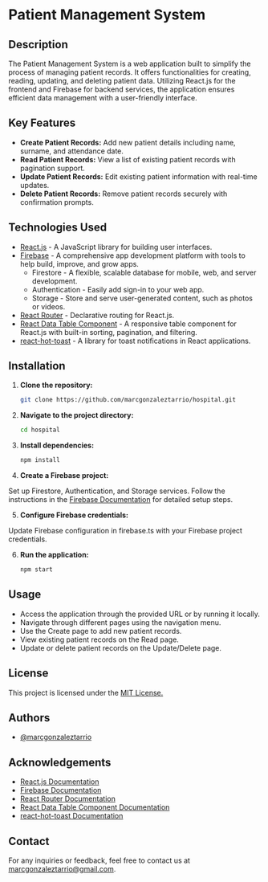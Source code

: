 # Patient Management System

## Description

The Patient Management System is a web application built to simplify the process of managing patient records. It offers functionalities for creating, reading, updating, and deleting patient data. Utilizing React.js for the frontend and Firebase for backend services, the application ensures efficient data management with a user-friendly interface.

## Key Features

- **Create Patient Records:** Add new patient details including name, surname, and attendance date.
- **Read Patient Records:** View a list of existing patient records with pagination support.
- **Update Patient Records:** Edit existing patient information with real-time updates.
- **Delete Patient Records:** Remove patient records securely with confirmation prompts.

## Technologies Used

- [React.js](https://reactjs.org/) - A JavaScript library for building user interfaces.
- [Firebase](https://firebase.google.com/) - A comprehensive app development platform with tools to help build, improve, and grow apps.
  - Firestore - A flexible, scalable database for mobile, web, and server development.
  - Authentication - Easily add sign-in to your web app.
  - Storage - Store and serve user-generated content, such as photos or videos.
- [React Router](https://reactrouter.com/) - Declarative routing for React.js.
- [React Data Table Component](https://github.com/jbetancur/react-data-table-component) - A responsive table component for React.js with built-in sorting, pagination, and filtering.
- [react-hot-toast](https://react-hot-toast.com/) - A library for toast notifications in React applications.

## Installation

1. **Clone the repository:** 
   ```bash
   git clone https://github.com/marcgonzaleztarrio/hospital.git

2. **Navigate to the project directory:**
    ```bash
    cd hospital
3. **Install dependencies:**
    ```bash
    npm install

4. **Create a Firebase project:**

Set up Firestore, Authentication, and Storage services. Follow the instructions in the [Firebase Documentation](https://firebase.google.com/docs) for detailed setup steps.

5. **Configure Firebase credentials:**

Update Firebase configuration in firebase.ts with your Firebase project credentials.

6. **Run the application:**
    ```bash
    npm start


## Usage

- Access the application through the provided URL or by running it locally.
- Navigate through different pages using the navigation menu.
- Use the Create page to add new patient records.
- View existing patient records on the Read page.
- Update or delete patient records on the Update/Delete page.

## License

This project is licensed under the [MIT License.](https://choosealicense.com/licenses/mit/)

## Authors

- [@marcgonzaleztarrio](https://www.github.com/marcgonzaleztarrio)


## Acknowledgements

- [React.js Documentation](https://reactjs.org/)
- [Firebase Documentation](https://firebase.google.com/docs)
- [React Router Documentation](https://reactrouter.com/)
- [React Data Table Component Documentation](https://github.com/jbetancur/react-data-table-component)
- [react-hot-toast Documentation](https://react-hot-toast.com/)


## Contact

For any inquiries or feedback, feel free to contact us at marcgonzaleztarrio@gmail.com.